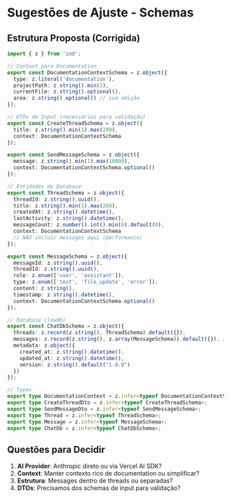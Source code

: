 # Sugestões de Ajuste - Schemas

## Estrutura Proposta (Corrigida)

```typescript
import { z } from 'zod';

// Context para Documentation
export const DocumentationContextSchema = z.object({
  type: z.literal('documentation'),
  projectPath: z.string().min(1),
  currentFile: z.string().optional(),
  area: z.string().optional() // sua adição
});

// DTOs de Input (necessários para validação)
export const CreateThreadSchema = z.object({
  title: z.string().min(1).max(200),
  context: DocumentationContextSchema
});

export const SendMessageSchema = z.object({
  message: z.string().min(1).max(10000),
  context: DocumentationContextSchema.optional()
});

// Entidades de Database
export const ThreadSchema = z.object({
  threadId: z.string().uuid(),
  title: z.string().min(1).max(200),
  createdAt: z.string().datetime(),
  lastActivity: z.string().datetime(),
  messageCount: z.number().int().min(0).default(0),
  context: DocumentationContextSchema
  // NÃO incluir messages aqui (performance)
});

export const MessageSchema = z.object({
  messageId: z.string().uuid(),
  threadId: z.string().uuid(),
  role: z.enum(['user', 'assistant']),
  type: z.enum(['text', 'file_update', 'error']),
  content: z.string(),
  timestamp: z.string().datetime(),
  context: DocumentationContextSchema.optional()
});

// Database (lowdb)
export const ChatDbSchema = z.object({
  threads: z.record(z.string(), ThreadSchema).default({}),
  messages: z.record(z.string(), z.array(MessageSchema)).default({}), // threadId -> messages[]
  metadata: z.object({
    created_at: z.string().datetime(),
    updated_at: z.string().datetime(),
    version: z.string().default("1.0.0")
  })
});

// Types
export type DocumentationContext = z.infer<typeof DocumentationContextSchema>;
export type CreateThreadDto = z.infer<typeof CreateThreadSchema>;
export type SendMessageDto = z.infer<typeof SendMessageSchema>;
export type Thread = z.infer<typeof ThreadSchema>;
export type Message = z.infer<typeof MessageSchema>;
export type ChatDb = z.infer<typeof ChatDbSchema>;
```

## Questões para Decidir

1. **AI Provider**: Anthropic direto ou via Vercel AI SDK?
2. **Context**: Manter contexto rico de documentation ou simplificar?
3. **Estrutura**: Messages dentro de threads ou separadas?
4. **DTOs**: Precisamos dos schemas de input para validação?

